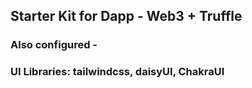 ## Starter Kit for Dapp - Web3 + Truffle
### Also configured -
### UI Libraries: tailwindcss, daisyUI, ChakraUI




